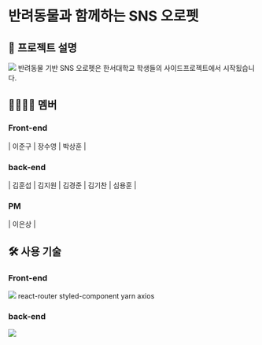 # **반려동물**과 함께하는 SNS **오로펫**
## :bookmark_tabs: 프로젝트 설명
<img src="https://img1.daumcdn.net/thumb/R1280x0/?scode=mtistory2&fname=https%3A%2F%2Fblog.kakaocdn.net%2Fdn%2FmRf5g%2FbtrKuTieDZA%2FQFKskR1mF9g9kKMqnbZLi1%2Fimg.png">
반려동물 기반 SNS 오로펫은 한서대학교 학생들의 사이드프로젝트에서 시작됬습니다.

## :family_man_woman_girl_boy: 멤버
### Front-end
| 이준구 | 장수영 | 박상훈 |
### back-end
| 김훈섭 | 김지원 | 김경준 | 김기찬 | 심용훈 |
### PM
| 이은상 |
## :hammer_and_wrench: 사용 기술
### Front-end
<img src="https://img.shields.io/badge/React-61DAFB?style=flat-square&logo=react&logoColor=white"/>
react-router
styled-component
yarn
axios

### back-end
<img src="https://img.shields.io/badge/Django-092E20?style=flat-square&logo=django&logoColor=white"/>

